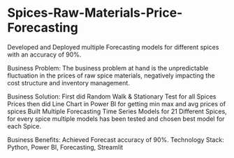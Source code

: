 # Spices-Raw-Materials-Price-Forecasting
Developed and Deployed multiple Forecasting models for different spices with an accuracy of 90%.

Business Problem: The business problem at hand
is the unpredictable fluctuation in the prices of
raw spice materials, negatively impacting the cost
structure and inventory management.

Business Solution: First did Random Walk &
Stationary Test for all Spices Prices then did Line
Chart in Power BI for getting min max and avg
prices of spices Built Multiple Forecasting Time
Series Models for 21 Different Spices, for every
spice multiple models has been tested and chosen
best model for each Spice.

Business Benefits: Achieved Forecast accuracy
of 90%.
Technology Stack: Python, Power BI, Forecasting,
Streamlit
